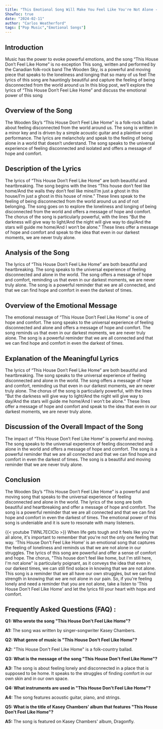 ```yaml
---
title: "This Emotional Song Will Make You Feel Like You're Not Alone - Hear the Lyrics of 'This House Don't Feel Like Home'"
ShowToc: true 
date: "2024-02-11"
author: "Carlos Weatherford" 
tags: ["Pop Music","Emotional Songs"]
---
```

## Introduction

Music has the power to evoke powerful emotions, and the song “This House Don’t Feel Like Home” is no exception This song, written and performed by the Canadian folk-rock band The Wooden Sky, is a powerful and moving piece that speaks to the loneliness and longing that so many of us feel The lyrics of this song are hauntingly beautiful and capture the feeling of being disconnected from the world around us In this blog post, we’ll explore the lyrics of “This House Don’t Feel Like Home” and discuss the emotional power of this song

## Overview of the Song

The Wooden Sky’s “This House Don’t Feel Like Home” is a folk-rock ballad about feeling disconnected from the world around us. The song is written in a minor key and is driven by a simple acoustic guitar and a plaintive vocal performance. The lyrics are melancholy and speak to the feeling of being alone in a world that doesn’t understand. The song speaks to the universal experience of feeling disconnected and isolated and offers a message of hope and comfort.

## Description of the Lyrics

The lyrics of “This House Don’t Feel Like Home” are both beautiful and heartbreaking. The song begins with the lines “This house don’t feel like home/And the walls they don’t feel like mine/I’m just a ghost in this house/I’m just a ghost in this house of mine.” These lines speak to the feeling of being disconnected from the world around us and of not belonging. The song goes on to explore the loneliness and longing of being disconnected from the world and offers a message of hope and comfort. The chorus of the song is particularly powerful, with the lines “But the darkness will give way to light/And the night will give way to day/And the stars will guide me home/And I won’t be alone.” These lines offer a message of hope and comfort and speak to the idea that even in our darkest moments, we are never truly alone.

## Analysis of the Song

The lyrics of “This House Don’t Feel Like Home” are both beautiful and heartbreaking. The song speaks to the universal experience of feeling disconnected and alone in the world. The song offers a message of hope and comfort, reminding us that even in our darkest moments, we are never truly alone. The song is a powerful reminder that we are all connected, and that we can find hope and comfort in even the darkest of times.

## Overview of the Emotional Message

The emotional message of “This House Don’t Feel Like Home” is one of hope and comfort. The song speaks to the universal experience of feeling disconnected and alone and offers a message of hope and comfort. The song reminds us that even in our darkest moments, we are never truly alone. The song is a powerful reminder that we are all connected and that we can find hope and comfort in even the darkest of times.

## Explanation of the Meaningful Lyrics

The lyrics of “This House Don’t Feel Like Home” are both beautiful and heartbreaking. The song speaks to the universal experience of feeling disconnected and alone in the world. The song offers a message of hope and comfort, reminding us that even in our darkest moments, we are never truly alone. The chorus of the song is particularly powerful, with the lines “But the darkness will give way to light/And the night will give way to day/And the stars will guide me home/And I won’t be alone.” These lines offer a message of hope and comfort and speak to the idea that even in our darkest moments, we are never truly alone.

## Discussion of the Overall Impact of the Song

The impact of “This House Don’t Feel Like Home” is powerful and moving. The song speaks to the universal experience of feeling disconnected and alone in the world and offers a message of hope and comfort. The song is a powerful reminder that we are all connected and that we can find hope and comfort in even the darkest of times. The song is a beautiful and moving reminder that we are never truly alone.

## Conclusion

The Wooden Sky’s “This House Don’t Feel Like Home” is a powerful and moving song that speaks to the universal experience of feeling disconnected and alone in the world. The lyrics of the song are both beautiful and heartbreaking and offer a message of hope and comfort. The song is a powerful reminder that we are all connected and that we can find hope and comfort in even the darkest of times. The emotional power of this song is undeniable and it is sure to resonate with many listeners.

{{< youtube TWNL7EClClo >}} 
When life gets tough and it feels like you're all alone, it's important to remember that you're not the only one feeling that way. 'This House Don't Feel Like Home' is an emotional song that captures the feeling of loneliness and reminds us that we are not alone in our struggles. The lyrics of this song are powerful and offer a sense of comfort and hope. The chorus, "This house don't feel like home, but I'm still here, I'm not alone" is particularly poignant, as it conveys the idea that even in our darkest times, we can still find solace in knowing that we are not alone. This song is a reminder that we all have our own struggles, but we can find strength in knowing that we are not alone in our pain. So, if you're feeling lonely and need a reminder that you are not alone, take a listen to 'This House Don't Feel Like Home' and let the lyrics fill your heart with hope and comfort.

## Frequently Asked Questions (FAQ) :
**Q1: Who wrote the song "This House Don't Feel Like Home"?**

**A1:** The song was written by singer-songwriter Kasey Chambers. 

**Q2: What genre of music is "This House Don't Feel Like Home"?**

**A2:** "This House Don't Feel Like Home" is a folk-country ballad. 

**Q3: What is the message of the song "This House Don't Feel Like Home"?**

**A3:** The song is about feeling lonely and disconnected in a place that is supposed to be home. It speaks to the struggles of finding comfort in our own skin and in our own space. 

**Q4: What instruments are used in "This House Don't Feel Like Home"?**

**A4:** The song features acoustic guitar, piano, and strings. 

**Q5: What is the title of Kasey Chambers' album that features "This House Don't Feel Like Home"?**

**A5:** The song is featured on Kasey Chambers' album, Dragonfly.



